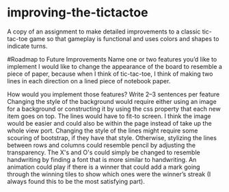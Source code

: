 # improving-the-tictactoe
A copy of an assignment to make detailed improvements to a classic tic-tac-toe game so that gameplay is functional and uses colors and shapes to indicate turns.


#Roadmap to Future Improvements
Name one or two features you’d like to implement
  I would like to change the appearance of the board to resemble a piece of paper, because when I think of tic-tac-toe, I think of making two lines in each direction on a lined piece of notebook paper.
  
How would you implement those features? Write 2–3 sentences per feature
  Changing the style of the background would require either using an image for a background or constructing it by using the css property that each new item goes on top. The lines would have to fit-to screen. I think the image would be easier and could also be within the page instead of take up the whole view port.
  Changing the style of the lines might require some scouring of bootstrap, if they have that style. Otherwise, stylizing the lines between rows and columns could resemble pencil by adjusting the transparency.
  The X's and O's could simply be changed to resemble handwriting by finding a font that is more similar to handwriting.
  An animation could play if there is a winner that could add a mark going through the winning tiles to show which ones were the winner’s streak (I always found this to be the most satisfying part).
